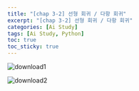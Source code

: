 ```yaml
---
title: "[chap 3-2] 선형 회귀 / 다항 회귀"
excerpt: "[chap 3-2] 선형 회귀 / 다항 회귀"
categories: [Ai Study]
tags: [Ai Study, Python]
toc: true
toc_sticky: true
---
```


![download1](https://user-images.githubusercontent.com/96654391/160539839-6f00c59d-fc8f-4fb9-8535-b86653a3856d.png)

![download2](https://user-images.githubusercontent.com/96654391/160539919-67e4228f-730e-48c9-8a9d-26e843820711.png)

